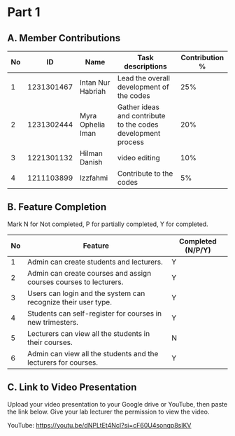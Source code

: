 # Part 1

## A. Member Contributions

No | ID         | Name              | Task descriptions                                          | Contribution %
-- | ---------- | ------------------| -----------------                                          | --------------
1  |1231301467  |Intan Nur Habriah  |Lead the overall development of the codes                   |25%
2  |1231302444  |Myra Ophelia Iman  |Gather ideas and contribute to the codes development process|20%                 
3  |1221301132  |Hilman Danish      |video editing                                               |10%
4  |1211103899  |Izzfahmi           |Contribute to the codes                                     |5%


## B. Feature Completion

Mark N for Not completed, P for partially completed, Y for completed. 

No | Feature                                                                         | Completed (N/P/Y)
-- | ------------------------------------------------------------------------------- | ---------------
1  | Admin can create students and lecturers.                                        |Y
2  | Admin can create courses and assign courses courses to lecturers.               |Y
3  | Users can login and the system can recognize their user type.                   |Y
4  | Students can self-register for courses in new trimesters.                       |Y
5  | Lecturers can view all the students in their courses.                           |N
6  | Admin can view all the students and the lecturers for courses.                  |Y


## C. Link to Video Presentation

Upload your video presentation to your Google drive or YouTube, then paste the link below. Give your lab lecturer the permission to view the video.

YouTube: https://youtu.be/dNPLtEt4NcI?si=cF60U4sonqp8sIKV

